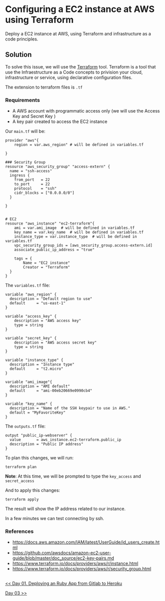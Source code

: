 # Configuring a EC2 instance at AWS using Terraform
Deploy a EC2 instance at AWS, using Terraform and infrastructure as a code principles.

## Solution
To solve this issue, we will use the [Terraform](https://www.terraform.io/) tool. Terraform is a tool that use the Infraestructure as a Code concepts to privision your cloud, infrastructure or service, using declarative configuration files.

The extension to terraform files is `.tf`

### Requirements
- A AWS account with programmatic access only (we will use the Access Key and Secret Key )
- A key pair created to access the EC2 instance

Our `main.tf` will be:

```
provider "aws"{
    region = var.aws_region" # will be defined in variables.tf
    
}

### Security Group
resource "aws_security_group" "access-extern" {
  name = "ssh-access"
  ingress {
    from_port   = 22
    to_port     = 22
    protocol    = "ssh"
    cidr_blocks = ["0.0.0.0/0"]
  }

}


# EC2
resource "aws_instance" "ec2-terraform"{
    ami = var.ami_image  # will be defined in variables.tf
    key_name = var.key_name  # will be defined in variables.tf
    instance_type = var.instance_type  # will be defined in variables.tf
    vpc_security_group_ids = [aws_security_group.access-extern.id]
    associate_public_ip_address = "true"
    
    tags = {
        Name = "EC2 instance"
        Creator = "Terraform"
  }
}
```

The `variables.tf` file:

```
variable "aws_region" {
  description = "Default region to use"
  default     = "us-east-1"
}

variable "access_key" {
    description = "AWS access key"
    type = string
}

variable "secret_key" {
    description = "AWS access secret key"
    type = string
}

variable "instance_type" {
  description = "Instance type"
  default     = "t2.micro"
}

variable "ami_image"{
  description = "AMI default"
  default     = "ami-00eb20669e0990cb4"
}

variable "key_name" {
  description = "Name of the SSH keypair to use in AWS."
  default = "MyFavoriteKey"
}
```

The `outputs.tf` file:

```
output "public_ip-webserver" {
  value       = aws_instance.ec2-terraform.public_ip
  description = "Public IP address"
}
```

To plan this changes, we will run:

```
terraform plan
```

**Note**: At this time, we will be prompted to type the `key_access` and `secret_access`

And to apply this changes:

```
terraform apply
```

The result will show the IP address related to our instance.

In a few minutes we can test connecting by ssh.

### References
- https://docs.aws.amazon.com/IAM/latest/UserGuide/id_users_create.html
- https://github.com/awsdocs/amazon-ec2-user-guide/blob/master/doc_source/ec2-key-pairs.md
- https://www.terraform.io/docs/providers/aws/r/instance.html
- https://www.terraform.io/docs/providers/aws/r/security_group.html

##
[<< Day 01. Deploying an Ruby App from Gitlab to Heroku ](day01.md)

[Day 03  >>](day03.md)
